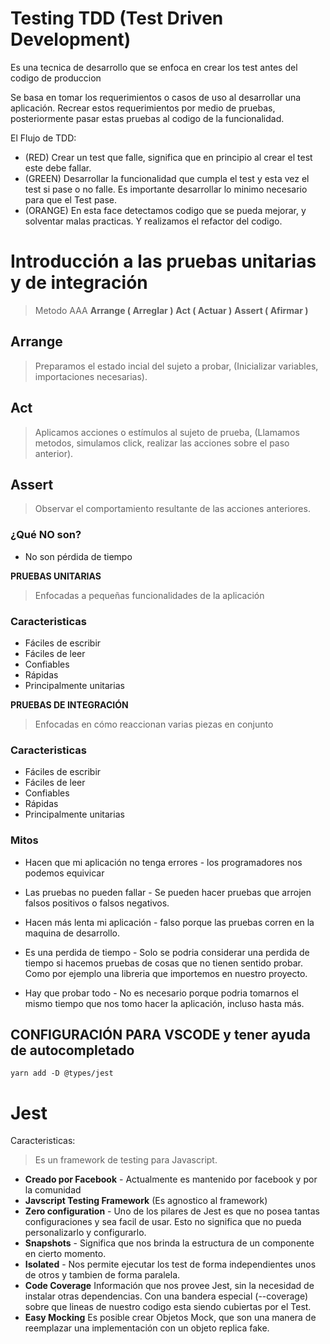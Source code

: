 # Testing TDD (Test Driven Development)

Es una tecnica de desarrollo que se enfoca en crear los test antes del codigo de produccion

Se basa en tomar los requerimientos o casos de uso al desarrollar una aplicación. Recrear estos requerimientos por medio de pruebas, posteriormente pasar estas pruebas al codigo de la funcionalidad.

El Flujo de TDD:
 - (RED) Crear un test que falle, significa que en principio al crear el test este debe fallar.
 - (GREEN) Desarrollar la funcionalidad que cumpla el test y esta vez el test si pase o no falle. Es importante desarrollar lo minimo necesario para que el Test pase.
 - (ORANGE) En esta face detectamos codigo que se pueda mejorar, y solventar malas practicas. Y realizamos el refactor del codigo.

# Introducción a las pruebas unitarias y de integración
> Metodo AAA
**Arrange ( Arreglar )**
**Act ( Actuar )**
**Assert ( Afirmar )**

## Arrange
> Preparamos el estado incial del sujeto a probar, (Inicializar variables, importaciones necesarias).

## Act
> Aplicamos acciones o estímulos al sujeto de prueba, (Llamamos metodos, simulamos click, realizar las acciones sobre el paso anterior).

## Assert
> Observar el comportamiento resultante de las acciones anteriores.

### ¿Qué NO son?
 - No son pérdida de tiempo

**PRUEBAS UNITARIAS**
> Enfocadas a pequeñas funcionalidades de la aplicación

### Caracteristicas
- Fáciles de escribir
- Fáciles de leer
- Confiables
- Rápidas
- Principalmente unitarias

**PRUEBAS DE INTEGRACIÓN**
> Enfocadas en cómo reaccionan varias piezas en conjunto


### Caracteristicas
- Fáciles de escribir
- Fáciles de leer
- Confiables
- Rápidas
- Principalmente unitarias

### Mitos
- Hacen que mi aplicación no tenga errores - los programadores nos podemos equivicar

- Las pruebas no pueden fallar - Se pueden hacer pruebas que arrojen falsos positivos o falsos negativos.

- Hacen más lenta mi aplicación - falso porque las pruebas corren en la maquina de desarrollo.

- Es una perdida de tiempo - Solo se podria considerar una perdida de tiempo si hacemos pruebas de cosas que no tienen sentido probar. Como por ejemplo una libreria que importemos en nuestro proyecto. 

- Hay que probar todo - No es necesario porque podria tomarnos el mismo tiempo que nos tomo hacer la aplicación, incluso hasta más.


## CONFIGURACIÓN PARA VSCODE y tener ayuda de autocompletado 

````
yarn add -D @types/jest
````

# Jest

Caracteristicas:
> Es un framework de testing para Javascript.

- __Creado por Facebook__ - Actualmente es mantenido por facebook y por la comunidad
- __Javscript Testing Framework__ (Es agnostico al framework)
- __Zero configuration__ - Uno de los pilares de Jest es que no posea tantas configuraciones y sea facil de usar. Esto no significa que no pueda personalizarlo y configurarlo.
- __Snapshots__ - Significa que nos brinda la estructura de un componente en cierto momento.
- __Isolated__ - Nos permite ejecutar los test de forma independientes unos de otros y tambien de forma paralela.
- __Code Coverage__ Información que nos provee Jest, sin la necesidad de instalar otras dependencias. Con una bandera especial (--coverage) sobre que lineas de nuestro codigo esta siendo cubiertas por el Test.
- __Easy Mocking__ Es posible crear Objetos Mock, que son una manera de reemplazar una implementación con un objeto replica fake.



